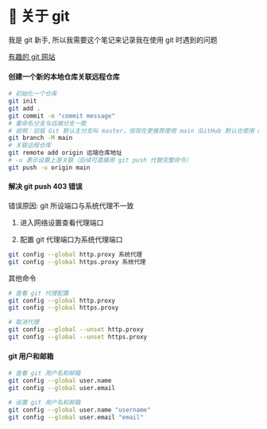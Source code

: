 # 🌿 关于 git

我是 git 新手, 所以我需要这个笔记来记录我在使用 git 时遇到的问题

[有趣的 git 网站](https://learngitbranching.js.org/?locale=zh_CN)

#### 创建一个新的本地仓库关联远程仓库

```bash
# 初始化一个仓库
git init
git add .
git commit -m "commit message"
# 重命名分支与远端分支一致
# 说明：旧版 Git 默认主分支叫 master，但现在更推荐使用 main（GitHub 默认也使用 main）。
git branch -M main
# 关联远程仓库
git remote add origin 远端仓库地址
# -u 表示设置上游关联（后续可直接用 git push 代替完整命令）
git push -u origin main
```

#### 解决 git push 403 错误

错误原因: git 所设端口与系统代理不一致

1. 进入网络设置查看代理端口

2. 配置 git 代理端口为系统代理端口

```bash
git config --global http.proxy 系统代理
git config --global https.proxy 系统代理
```

其他命令

```bash
# 查看 git 代理配置
git config --global http.proxy
git config --global https.proxy

# 取消代理
git config --global --unset http.proxy
git config --global --unset https.proxy
```

#### git 用户和邮箱

```bash
# 查看 git 用户名和邮箱
git config --global user.name
git config --global user.email

# 设置 git 用户名和邮箱
git config --global user.name "username"
git config --global user.email "email"
```
